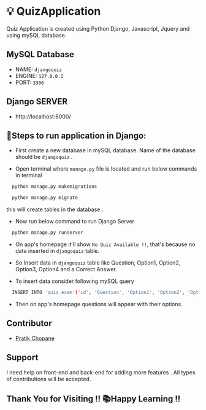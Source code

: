 # 💡 QuizApplication

Quiz Application is created using Python Django, Javascript, Jquery and using mySQL database. 

## MySQL Database
 - NAME: `djangoquiz`
 - ENGINE: `127.0.0.1`
 - PORT: `3306`


## Django SERVER 
 - http://localhost:8000/

## 🔨Steps to run application in Django:
 - First create a new database in mySQL database. Name of the database should be `djangoquiz` .

 -  Open terminal where `manage.py` file is located and run below commands in terminal
```bash
  python manage.py makemigrations
```

```bash
  python manage.py migrate
```

  this will create tables in the database .

 - Now run below command to run Django Server 
```bash
  python manage.py runserver
```

 - On app's homepage it'll show `No Quiz Available !!`, that's because no data inserted in `djangoquiz` table.

 - So Insert data in `djangoquiz` table like Question, Option1, Option2, Option3, Option4 and a Correct Answer.

 - To insert data consider following mySQL query 
```bash
  INSERT INTO 'quiz_exam'('id', 'Question', 'Option1', 'Option2', 'Option3', 'Option4', 'Answer') VALUES ('[value-1]','[value-2]','[value-3]','[value-4]','[value-5]','[value-6]','[value-7]')
```

 - Then on app's homepage questions will appear with their options.


## Contributor
 - [Pratik Chopane](https://github.com/prateiku)

## Support
I need help on front-end and back-end for adding more features .
All types of contributions will be accepted. 


## Thank You for Visiting !! 📚Happy Learning !!
